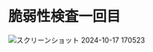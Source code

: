 # 脆弱性検査一回目
![スクリーンショット 2024-10-17 170523](https://github.com/user-attachments/assets/c6a13490-8b8b-4e27-8e4a-b1d52b4b2fb7)
